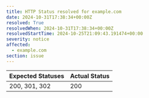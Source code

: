 ```yaml
---
title: HTTP Status resolved for example.com
date: 2024-10-31T17:38:34+00:00Z
resolved: True
resolvedWhen: 2024-10-31T17:38:34+00:00Z
resolvedStartTime: 2024-10-25T21:09:43.191474+00:00
severity: notice
affected:
  - example.com
section: issue
---
```


| Expected Statuses | Actual Status  |
|-------------------|----------------|
| 200, 301, 302 | 200 |
